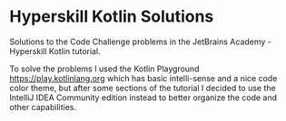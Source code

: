 # Hyperskill Kotlin Solutions
Solutions to the Code Challenge problems in the JetBrains Academy - Hyperskill Kotlin tutorial.

To solve the problems I used the Kotlin Playground https://play.kotlinlang.org which has basic intelli-sense and a nice code color theme,
but after some sections of the tutorial I decided to use the IntelliJ IDEA Community edition instead to better organize the code and other capabilities.